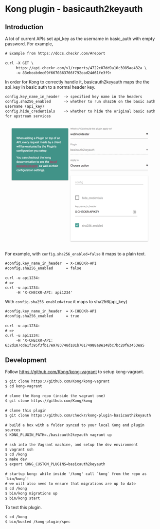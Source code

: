 # Kong plugin - basicauth2keyauth

## Introduction

A lot of current APIs set api_key as the username in basic_auth with empty password. For example,

```
# Example from https://docs.checkr.com/#report

curl -X GET \
     https://api.checkr.com/v1/reports/4722c07dd9a10c3985ae432a \
     -u 83ebeabdec09f6670863766f792ead24d61fe3f9:

```

In order for Kong to correctly handle it, basicauth2keyauth maps the the api_key in basic auth to a normal header key.

```
config.key_name_in_header  -> specified key name in the headers
config.sha256_enabled      -> whether to run sha256 on the basic auth username (api_key)
config.hide_credentials    -> whether to hide the original basic auth for upstream services
```

![](./docs/show.png)

For example, with `config.sha256_enabled=false` it maps to a plain text.
```
#config.key_name_in_header  = X-CHECKR-API
#config.sha256_enabled      = false

curl -u api1234:
# =>
curl -u api1234:
     -H 'X-CHECKR-API: api1234'
```

With `config.sha256_enabled=true` it maps to sha256(api_key)
```
#config.key_name_in_header  = X-CHECKR-API
#config.sha256_enabled      = true

curl -u api1234:
# =>
curl -u api1234:
     -H 'X-CHECKR-API: 632d187cde1f395f3fb17e9783748d101b70174988a8e148bc7bc20f63453ea5
```

## Development

Follow https://github.com/Kong/kong-vagrant to setup kong-vagrant.

```
$ git clone https://github.com/Kong/kong-vagrant
$ cd kong-vagrant

# clone the Kong repo (inside the vagrant one)
$ git clone https://github.com/Kong/kong

# clone this plugin
$ git clone https://github.com/checkr/kong-plugin-basicauth2keyauth

# build a box with a folder synced to your local Kong and plugin sources
$ KONG_PLUGIN_PATH=./basicauth2keyauth vagrant up

# ssh into the Vagrant machine, and setup the dev environment
$ vagrant ssh
$ cd /kong
$ make dev
$ export KONG_CUSTOM_PLUGINS=basicauth2keyauth

# startup kong: while inside '/kong' call `kong` from the repo as `bin/kong`!
# we will also need to ensure that migrations are up to date
$ cd /kong
$ bin/kong migrations up
$ bin/kong start
```

To test this plugin.

```
$ cd /kong
$ bin/busted /kong-plugin/spec
```
